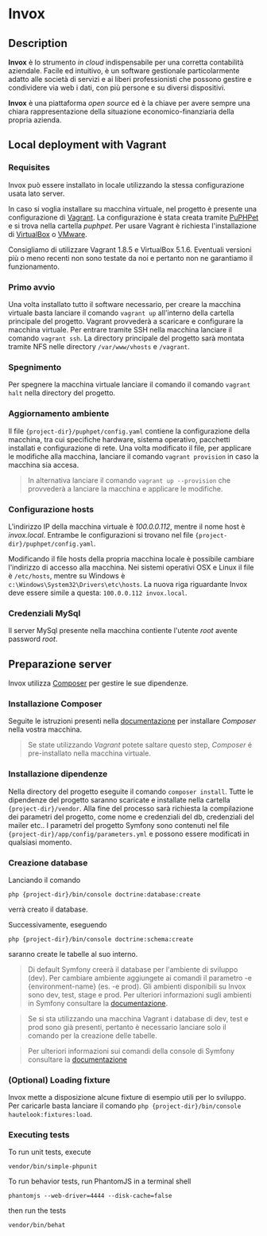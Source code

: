 # Invox

## Description 
**Invox** è lo strumento *in cloud* indispensabile per una corretta contabilità aziendale.
Facile ed intuitivo, è un software gestionale particolarmente adatto alle società di servizi e ai liberi professionisti che possono gestire e condividere via web i dati, con più persone e su diversi dispositivi.

**Invox** è una piattaforma *open source* ed è la chiave per avere sempre una chiara rappresentazione della situazione economico-finanziaria della propria azienda.

## Local deployment with Vagrant

### Requisites
Invox può essere installato in locale utilizzando la stessa configurazione usata lato server.

In caso si voglia installare su macchina virtuale, nel progetto è presente una configurazione di [Vagrant](https://www.vagrantup.com/). 
La configurazione è stata creata tramite [PuPHPet](https://puphpet.com/) e si trova nella cartella *puphpet*.
Per usare Vagrant è richiesta l'installazione di [VirtualBox](https://www.virtualbox.org) o [VMware](http://www.vmware.com/).

Consigliamo di utilizzare Vagrant 1.8.5 e VirtualBox 5.1.6. Eventuali versioni più o meno recenti non sono testate da noi e pertanto non ne garantiamo il funzionamento.

### Primo avvio
Una volta installato tutto il software necessario, per creare la macchina virtuale basta lanciare il comando `vagrant up` all'interno della cartella principale del progetto.
Vagrant provvederà a scaricare e configurare la macchina virtuale. 
Per entrare tramite SSH nella macchina lanciare il comando `vagrant ssh`.
La directory principale del progetto sarà montata tramite NFS nelle directory `/var/www/vhosts` e `/vagrant`.

### Spegnimento
Per spegnere la macchina virtuale lanciare il comando il comando `vagrant halt` nella directory del progetto.

### Aggiornamento ambiente
Il file `{project-dir}/puphpet/config.yaml` contiene la configurazione della macchina, tra cui specifiche hardware, sistema operativo, pacchetti installati e configurazione di rete.
Una volta modificato il file, per applicare le modifiche alla macchina, lanciare il comando `vagrant provision` in caso la macchina sia accesa. 

> In alternativa lanciare il comando `vagrant up --provision` che provvederà a lanciare la macchina e applicare le modifiche.

### Configurazione hosts
L'indirizzo IP della macchina virtuale è *100.0.0.112*, mentre il nome host è *invox.local*. Entrambe le configurazioni si trovano nel file `{project-dir}/puphpet/config.yaml`.

Modificando il file hosts della propria macchina locale è possibile cambiare l'indirizzo di accesso alla macchina.
Nei sistemi operativi OSX e Linux il file è `/etc/hosts`, mentre su Windows è `c:\Windows\System32\Drivers\etc\hosts`.
La nuova riga riguardante Invox deve essere simile a questa: `100.0.0.112 invox.local`.

### Credenziali MySql
Il server MySql presente nella macchina contiente l'utente *root* avente password *root*. 

## Preparazione server
Invox utilizza [Composer](https://getcomposer.org/) per gestire le sue dipendenze.

### Installazione Composer
Seguite le istruzioni presenti nella [documentazione](https://getcomposer.org/doc/00-intro.md) per installare *Composer* nella vostra macchina.

> Se state utilizzando *Vagrant* potete saltare questo step, *Composer* é pre-installato nella macchina virtuale.

### Installazione dipendenze
Nella directory del progetto eseguite il comando `composer install`. 
Tutte le dipendenze del progetto saranno scaricate e installate nella cartella `{project-dir}/vendor`.
Alla fine del processo sarà richiesta la compilazione dei parametri del progetto, come nome e credenziali del db, credenziali del mailer etc..
I parametri del progetto Symfony sono contenuti nel file `{project-dir}/app/config/parameters.yml` e possono essere modificati in qualsiasi momento.

### Creazione database
Lanciando il comando 

    php {project-dir}/bin/console doctrine:database:create

verrà creato il database.

Successivamente, eseguendo

    php {project-dir}/bin/console doctrine:schema:create

saranno create le tabelle al suo interno. 

> Di default Symfony creerà il database per l'ambiente di sviluppo (dev). Per cambiare ambiente aggiungete ai comandi il parametro -e {environment-name} (es. -e prod).
> Gli ambienti disponibili su Invox sono dev, test, stage e prod. Per ulteriori informazioni sugli ambienti in Symfony consultare la [documentazione](https://Symfony.com/doc/current/configuration/environments.html).

> Se si sta utilizzando una macchina Vagrant i database di dev, test e prod sono già presenti, pertanto è necessario lanciare solo il comando per la creazione delle tabelle.

> Per ulteriori informazioni sui comandi della console di Symfony consultare la [documentazione](http://Symfony.com/doc/current/components/console.html)

### (Optional) Loading fixture 
Invox mette a disposizione alcune fixture di esempio utili per lo sviluppo. 
Per caricarle basta lanciare il comando `php {project-dir}/bin/console hautelook:fixtures:load`.

### Executing tests

To run unit tests, execute

    vendor/bin/simple-phpunit
    
To run behavior tests, run PhantomJS in a terminal shell

    phantomjs --web-driver=4444 --disk-cache=false
    
then run the tests

    vendor/bin/behat 
